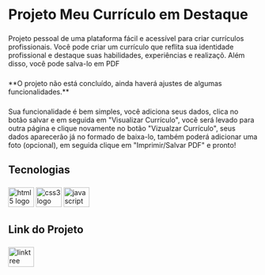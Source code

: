<h1 align="left">Projeto Meu Currículo em Destaque</h1>

###

<p align="left">Projeto pessoal de uma plataforma fácil e acessível para criar currículos profissionais. Você pode criar um currículo que reflita sua identidade profissional e destaque suas habilidades, experiências e realizaçõ. Além disso, você pode salva-lo em PDF</p>

###

<p align="left">**O projeto não está concluído, ainda haverá ajustes de algumas funcionalidades.**</p>

###

<p align="left">Sua funcionalidade é bem simples, você adiciona seus dados, clica no botão salvar e em seguida em "Visualizar Currículo", você será levado para outra página e clique novamente no botão "Vizualzar Currículo", seus dados aparecerão já no formado de baixa-lo, também poderá adicionar uma foto (opcional), em seguida clique em "Imprimir/Salvar PDF" e pronto!</p>

###

<h2 align="left">Tecnologias</h2>

###

<div align="left">
  <img src="https://cdn.jsdelivr.net/gh/devicons/devicon/icons/html5/html5-original.svg" height="40" width="52" alt="html5 logo"  />
  <img src="https://cdn.jsdelivr.net/gh/devicons/devicon/icons/css3/css3-original.svg" height="40" width="52" alt="css3 logo"  />
  <img src="https://cdn.jsdelivr.net/gh/devicons/devicon/icons/javascript/javascript-original.svg" height="40" width="52" alt="javascript logo"  />
</div>

###

<h2 align="left">Link do Projeto</h2>

###

<div align="left">
  <a href="https://eversonvieiradelima.github.io/Meu-Curriculo-em-Destaque/" target="_blank">
    <img src="https://cdn-icons-png.flaticon.com/512/455/455893.png" width="52" height="40" alt="linktree logo"  />
  </a>
</div>

###
